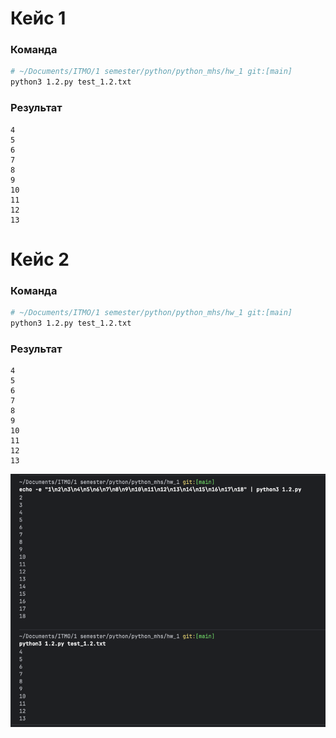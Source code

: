 # Кейс 1

### Команда
```bash
# ~/Documents/ITMO/1 semester/python/python_mhs/hw_1 git:[main]
python3 1.2.py test_1.2.txt
```

### Результат
```
4
5
6
7
8
9
10
11
12
13
```

# Кейс 2

### Команда
```bash
# ~/Documents/ITMO/1 semester/python/python_mhs/hw_1 git:[main]
python3 1.2.py test_1.2.txt
```

### Результат
```
4
5
6
7
8
9
10
11
12
13
```

![Скриншот результатов](https://github.com/hbashift/python_mhs/raw/main/hw_1/artifacts/1.2.png)